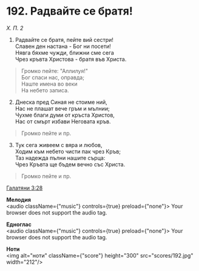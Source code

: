 # 192. Радвайте се братя!

_Х. П. 2_

1. Радвайте се братя, пейте вий сестри!  
Славен ден настана - Бог ни посети!  
Нявга бяхме чужди, ближни сме сега  
Чрез кръвта Христова - братя във Христа.  

> Громко пейте: "Аллилуя!"  
> Бог спаси нас, оправда;  
> Наште имена во веки  
> На небето записа.  

2. Днеска пред Синая не стоиме ний,  
Нас не плашат вече гръм и мълнии;  
Чухме благи думи от кръста Христов,  
Нас от смърт избави Неговата кръв.  

> Громко пейте и пр.  

3. Тук сега живеем с вяра и любов,  
Ходим към небето чисти пак чрез Кръв;  
Таз надежда пълни нашите сърца:  
Чрез Кръвта ще бъдем вечно със Христа.  

> Громко пейте и пр.

[Галатяни 3:28](http://biblia.bg/index.php?k=55&g=3&s=28)

**Мелодия**  
<audio className={"music"} controls={true} preload={"none"}>
    <source src="mp3/192.mp3" type="audio/mpeg"/>
    Your browser does not support the audio tag.
</audio>

**Едноглас**  
<audio className={"music"} controls={true} preload={"none"}>
    <source src="transp/192.mp3" type="audio/mpeg"/>
    Your browser does not support the audio tag.
</audio>

**Ноти**  
<img alt="ноти" className={"score"} height="300" src="scores/192.jpg" width="212"/>
